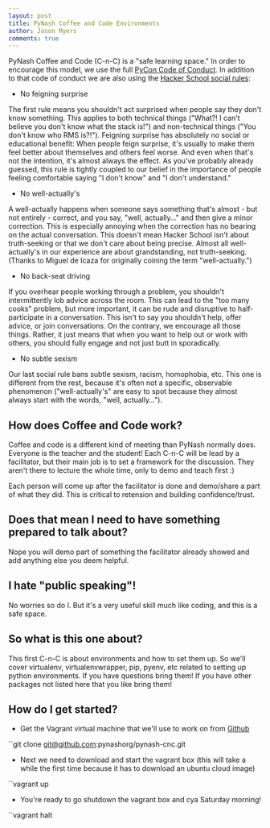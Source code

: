 ```yaml
---
layout: post
title: PyNash Coffee and Code Environments
author: Jason Myers
comments: true
---
```


PyNash Coffee and Code (C-n-C) is a "safe learning space." In order to encourage this model, we use the full [PyCon Code of Conduct](https://github.com/python/pycon-code-of-conduct/blob/master/code_of_conduct.md). 
In addition to that code of conduct we are also using the [Hacker School social rules](https://www.hackerschool.com/manual#sub-sec-social-rules):

* No feigning surprise

The first rule means you shouldn't act surprised when people say they don't know something. This applies to both technical things ("What?! I can't believe you don't know what the stack is!") and non-technical things ("You don't know who RMS is?!"). Feigning surprise has absolutely no social or educational benefit: When people feign surprise, it's usually to make them feel better about themselves and others feel worse. And even when that's not the intention, it's almost always the effect. As you've probably already guessed, this rule is tightly coupled to our belief in the importance of people feeling comfortable saying "I don't know" and "I don't understand."

* No well-actually's

A well-actually happens when someone says something that's almost - but not entirely - correct, and you say, "well, actually…" and then give a minor correction. This is especially annoying when the correction has no bearing on the actual conversation. This doesn't mean Hacker School isn't about truth-seeking or that we don't care about being precise. Almost all well-actually's in our experience are about grandstanding, not truth-seeking. (Thanks to Miguel de Icaza for originally coining the term "well-actually.")

* No back-seat driving

If you overhear people working through a problem, you shouldn't intermittently lob advice across the room. This can lead to the "too many cooks" problem, but more important, it can be rude and disruptive to half-participate in a conversation. This isn't to say you shouldn't help, offer advice, or join conversations. On the contrary, we encourage all those things. Rather, it just means that when you want to help out or work with others, you should fully engage and not just butt in sporadically.

* No subtle sexism

Our last social rule bans subtle sexism, racism, homophobia, etc. This one is different from the rest, because it's often not a specific, observable phenomenon ("well-actually's" are easy to spot because they almost always start with the words, "well, actually…").

## How does Coffee and Code work?

Coffee and code is a different kind of meeting than PyNash normally does.  Everyone is the teacher and the student! Each C-n-C will be lead by a facilitator, but their main job is to set a framework for the discussion.  They aren't there to lecture the whole time, only to demo and teach first :)

Each person will come up after the facilitator is done and demo/share a part of what they did. This is critical to retension and building confidence/trust.

## Does that mean I need to have something prepared to talk about?

Nope you will demo part of something the facilitator already showed and add anything else you deem helpful. 

## I hate "public speaking"!

No worries so do I. But it's a very useful skill much like coding, and this is a safe space.

## So what is this one about?

This first C-n-C is about environments and how to set them up.  So we'll cover virtualenv, virtualenvwrapper, pip, pyenv, etc related to setting up python environments.  If you have questions bring them! If you have other packages not listed here that you like bring them!

## How do I get started?

* Get the Vagrant virtual machine that we'll use to work on from [Github](https://github.com/pynashorg/pynash-cnc)

``git clone git@github.com:pynashorg/pynash-cnc.git

* Next we need to download and start the vagrant box (this will take a while the first time because it has to download an ubuntu cloud image)

``vagrant up

* You're ready to go shutdown the vagrant box and cya Saturday morning!

``vagrant halt


